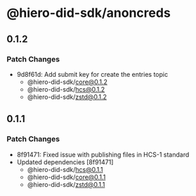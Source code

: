 # @hiero-did-sdk/anoncreds

## 0.1.2

### Patch Changes

- 9d8f61d: Add submit key for create the entries topic
  - @hiero-did-sdk/core@0.1.2
  - @hiero-did-sdk/hcs@0.1.2
  - @hiero-did-sdk/zstd@0.1.2

## 0.1.1

### Patch Changes

- 8f91471: Fixed issue with publishing files in HCS-1 standard
- Updated dependencies [8f91471]
  - @hiero-did-sdk/hcs@0.1.1
  - @hiero-did-sdk/core@0.1.1
  - @hiero-did-sdk/zstd@0.1.1
